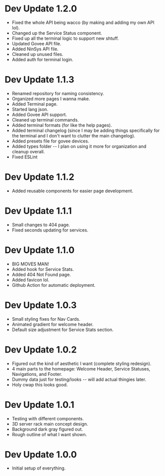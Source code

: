 # Dev Update 1.2.0
- Fixed the whole API being wacco (by making and adding my own API lol).
- Changed up the Service Status component.
- Fixed up all the terminal logic to support new shtuff.
- Updated Govee API file.
- Added NinSys API file.
- Cleaned up unused files.
- Added auth for terminal login.

# Dev Update 1.1.3
- Renamed repository for naming consistency.
- Organized more pages I wanna make.
- Added Terminal page.
- Started lang json.
- Added Govee API support.
- Cleaned up terminal commands.
- Added terminal formats (for like the help pages).
- Added terminal changelog (since I may be adding things specifically for the terminal and I don't want to clutter the main changelog).
- Added presets file for govee devices.
- Added types folder -- I plan on using it more for organization and cleanup overall.
- Fixed ESLint

# Dev Update 1.1.2
- Added reusable components for easier page development.

# Dev Update 1.1.1
- Small changes to 404 page.
- Fixed seconds updating for services.

# Dev Update 1.1.0
- BIG MOVES MAN!
- Added hook for Service Stats.
- Added 404 Not Found page.
- Added favicon lol.
- Github Action for automatic deployment.

# Dev Update 1.0.3
- Small styling fixes for Nav Cards.
- Animated gradient for welcome header.
- Default size adjustment for Service Stats section.

# Dev Update 1.0.2
- Figured out the kind of aesthetic I want (complete styling redesign).
- 4 main parts to the homepage: Welcome Header, Service Statuses, Navigations, and Footer.
- Dummy data just for testing/looks -- will add actual thingies later.
- Holy cwap this looks good.

# Dev Update 1.0.1
- Testing with different components.
- 3D server rack main concept design.
- Background dark gray figured out.
- Rough outline of what I want shown.

# Dev Update 1.0.0
- Initial setup of everything.
